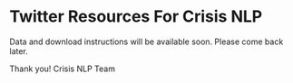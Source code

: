 # Twitter Resources For Crisis NLP

Data and download instructions will be available soon. Please come back later.

Thank you!
Crisis NLP Team
